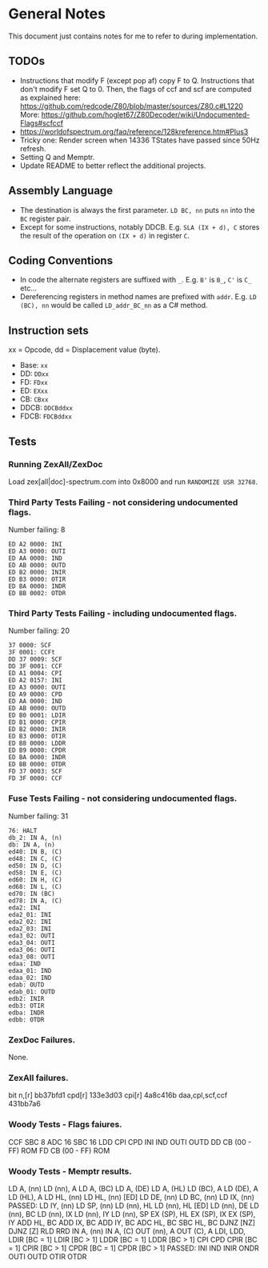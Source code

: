 ﻿# General Notes

This document just contains notes for me to refer to during implementation.

## TODOs

- Instructions that modify F (except pop af) copy F to Q. Instructions that don't modify F set Q to 0.
  Then, the flags of ccf and scf are computed as explained here: https://github.com/redcode/Z80/blob/master/sources/Z80.c#L1220
  More: https://github.com/hoglet67/Z80Decoder/wiki/Undocumented-Flags#scfccf
- https://worldofspectrum.org/faq/reference/128kreference.htm#Plus3
- Tricky one: Render screen when 14336 TStates have passed since 50Hz refresh.
- Setting Q and Memptr.
- Update README to better reflect the additional projects.

## Assembly Language

- The destination is always the first parameter. `LD BC, nn` puts `nn` into the `BC` register pair.
- Except for some instructions, notably DDCB. E.g. `SLA (IX + d), C` stores the result of the operation on `(IX + d)` in register `C`.

## Coding Conventions

- In code the alternate registers are suffixed with `_`. E.g. `B'` is `B_`, `C'` is `C_` etc...
- Dereferencing registers in method names are prefixed with `addr`. E.g. `LD (BC), nn` would be called `LD_addr_BC_nn` as a C# method.

## Instruction sets

xx = Opcode, dd = Displacement value (byte).

- Base: `xx`
- DD: `DDxx`
- FD: `FDxx`
- ED: `EXxx`
- CB: `CBxx`
- DDCB: `DDCBddxx`
- FDCB: `FDCBddxx`

## Tests

### Running ZexAll/ZexDoc

Load zex[all|doc]-spectrum.com into 0x8000 and run `RANDOMIZE USR 32768`.

### Third Party Tests Failing - not considering undocumented flags.

Number failing: 8

```
ED A2 0000: INI
ED A3 0000: OUTI
ED AA 0000: IND
ED AB 0000: OUTD
ED B2 0000: INIR
ED B3 0000: OTIR
ED BA 0000: INDR
ED BB 0002: OTDR
```

### Third Party Tests Failing - including undocumented flags.

Number failing: 20

```
37 0000: SCF
3F 0001: CCFt
DD 37 0009: SCF
DD 3F 0001: CCF
ED A1 0004: CPI
ED A2 0157: INI
ED A3 0000: OUTI
ED A9 0000: CPD
ED AA 0000: IND
ED AB 0000: OUTD
ED B0 0001: LDIR
ED B1 0000: CPIR
ED B2 0000: INIR
ED B3 0000: OTIR
ED B8 0000: LDDR
ED B9 0000: CPDR
ED BA 0000: INDR
ED BB 0000: OTDR
FD 37 0003: SCF
FD 3F 0000: CCF
```

### Fuse Tests Failing - not considering undocumented flags.

Number failing: 31

```
76: HALT
db_2: IN A, (n)
db: IN A, (n)
ed40: IN B, (C)
ed48: IN C, (C)
ed50: IN D, (C)
ed58: IN E, (C)
ed60: IN H, (C)
ed68: IN L, (C)
ed70: IN (BC)
ed78: IN A, (C)
eda2: INI
eda2_01: INI
eda2_02: INI
eda2_03: INI
eda3_02: OUTI
eda3_04: OUTI
eda3_06: OUTI
eda3_08: OUTI
edaa: IND
edaa_01: IND
edaa_02: IND
edab: OUTD
edab_01: OUTD
edb2: INIR
edb3: OTIR
edba: INDR
edbb: OTDR
```

### ZexDoc Failures.

None.

### ZexAll failures.

bit n,[r]          bb37bfd1
cpd[r]             133e3d03
cpi[r]             4a8c416b
daa,cpl,scf,ccf    431bb7a6

### Woody Tests - Flags faiures.

CCF
SBC 8
ADC 16
SBC 16
LDD
CPI
CPD
INI
IND
OUTI
OUTD
DD CB (00 - FF) ROM
FD CB (00 - FF) ROM

### Woody Tests - Memptr results.

LD A, (nn)
LD (nn), A
LD A, (BC)
LD A, (DE)
LD A, (HL)
LD (BC), A
LD (DE), A
LD (HL), A
LD HL, (nn)
LD HL, (nn) [ED]
LD DE, (nn)
LD BC, (nn)
LD IX, (nn)
PASSED: LD IY, (nn)
LD SP, (nn)
LD (nn), HL
LD (nn), HL [ED]
LD (nn), DE
LD (nn), BC
LD (nn), IX
LD (nn), IY
LD (nn), SP
EX (SP), HL
EX (SP), IX
EX (SP), IY
ADD HL, BC
ADD IX, BC
ADD IY, BC
ADC HL, BC
SBC HL, BC
DJNZ [NZ]
DJNZ [Z]
RLD
RRD
IN A, (nn)
IN A, (C)
OUT (nn), A
OUT (C), A
LDI,
LDD,
LDIR [BC = 1]
LDIR [BC > 1]
LDDR [BC = 1]
LDDR [BC > 1]
CPI
CPD
CPIR [BC = 1]
CPIR [BC > 1]
CPDR [BC = 1]
CPDR [BC > 1]
PASSED: INI
IND
INIR
ONDR
OUTI
OUTD
OTIR
OTDR
